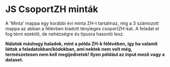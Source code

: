 # JS CsoportZH minták
A 'Minta' mappa egy korábbi évi minta ZH-t tartalmaz, míg a 3 számozott mappa az abban a félévben kiadott tényleges csoportZH-kat. A feladat el fog térni ezektől, de nehézségre és típusra hasonló lesz.   

**Nálatok máshogy haladok, mint a példa ZH-k félévében, így ha valamit láttok a feladatokban/kódokban, ami nektek nem volt még, természetesen nem kell megijednetek! Ilyen például az input mező vagy a dataset.**
